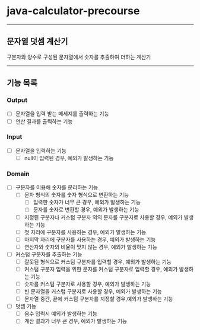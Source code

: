 # java-calculator-precourse

---

## 문자열 덧셈 계산기

구분자와 양수로 구성된 문자열에서 숫자를 추출하여 더하는 계산기

---

## 기능 목록

### Output

+ [ ] 문자열을 입력 받는 메세지를 출력하는 기능
+ [ ] 연산 결과를 출력하는 기능

### Input

+ [ ] 문자열을 입력하는 기능
    + [ ] null이 입력된 경우, 예외가 발생하는 기능

### Domain

+ [ ] 구분자를 이용해 숫자를 분리하는 기능
  + [ ] 문자 형식의 숫자를 숫자 형식으로 변환하는 기능
    + [ ] 입력한 숫자가 너무 큰 경우, 예외가 발생하는 기능
    + [ ] 문자를 숫자로 변환할 경우, 예외가 발생하는 기능
  + [ ] 지정된 구분자나 커스텀 구분자 외의 문자를 구분자로 사용할 경우, 예외가 발생하는 기능
  + [ ] 첫 자리에 구분자를 사용하는 경우, 예외가 발생하는 기능
  + [ ] 마지막 자리에 구분자를 사용하는 경우, 예외가 발생하는 기능
  + [ ] 연산자와 숫자의 비율이 맞지 않는 경우, 예외가 발생하는 기능

+ [ ] 커스텀 구분자를 추출하는 기능
  + [ ] 잘못된 형식으로 커스텀 구분자를 입력할 경우, 예외가 발생하는 기능
  + [ ] 커스텀 구분자 입력을 위한 문자를 커스텀 구분자로 입력할 경우, 예외가 발생하는 기능
  + [ ] 숫자를 커스텀 구분자로 사용할 경우, 예외가 발생하는 기능
  + [ ] 빈 문자열을 커스텀 구분자로 사용할 경우, 예외가 발생하는 기능
  + [ ] 문자열 중간, 끝에 커스텀 구분자를 지정할 경우,예외가 발생하는 기능

+ [ ] 덧셈 기능
  + [ ] 음수 입력시 예외가 발생하는 기능
  + [ ] 계산 결과가 너무 큰 경우, 예외가 발생하는 기능